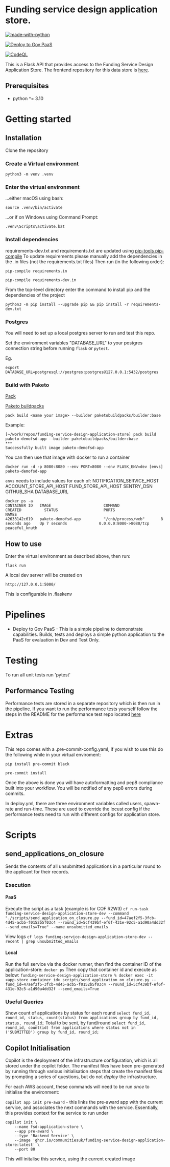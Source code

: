 # Funding service design application store.

[![made-with-python](https://img.shields.io/badge/Made%20with-Python-1f425f.svg)](https://www.python.org/)

[![Deploy to Gov PaaS](https://github.com/communitiesuk/funding-service-design-application-store/actions/workflows/deploy.yml/badge.svg)](https://github.com/communitiesuk/funding-service-design-application-store/actions/workflows/deploy.yml)

[![CodeQL](https://github.com/communitiesuk/funding-service-design-application-store/actions/workflows/codeql-analysis.yml/badge.svg)](https://github.com/communitiesuk/funding-service-design-application-store/actions/workflows/codeql-analysis.yml)

This is a Flask API that provides access to the Funding Service Design Application Store. The frontend repository for
this data store is [here](https://github.com/communitiesuk/funding-service-design-frontend).

## Prerequisites

- python ^= 3.10

# Getting started

## Installation

Clone the repository

### Create a Virtual environment

    python3 -m venv .venv

### Enter the virtual environment

...either macOS using bash:

    source .venv/bin/activate

...or if on Windows using Command Prompt:

    .venv\Scripts\activate.bat


### Install dependencies

requirements-dev.txt and requirements.txt are updated using [pip-tools pip-compile](https://github.com/jazzband/pip-tools)
To update requirements please manually add the dependencies in the .in files (not the requirements.txt files)
Then run (in the following order):

    pip-compile requirements.in

    pip-compile requirements-dev.in

From the top-level directory enter the command to install pip and the dependencies of the project

    python3 -m pip install --upgrade pip && pip install -r requirements-dev.txt

### Postgres

You will need to set up a local postgres server to run and test this repo.

Set the environment variables "DATABASE_URL" to your postgres connection string before running `flask` or `pytest`.

Eg.

`export DATABASE_URL=postgresql://postgres:postgres@127.0.0.1:5432/postgres`


### Build with Paketo

[Pack](https://buildpacks.io/docs/tools/pack/cli/pack_build/)

[Paketo buildpacks](https://paketo.io/)

```pack build <name your image> --builder paketobuildpacks/builder:base```

Example:

```
[~/work/repos/funding-service-design-application-store] pack build paketo-demofsd-app --builder paketobuildpacks/builder:base
***
Successfully built image paketo-demofsd-app
```

You can then use that image with docker to run a container

```
docker run -d -p 8080:8080 --env PORT=8080 --env FLASK_ENV=dev [envs] paketo-demofsd-app
```

`envs` needs to include values for each of:
NOTIFICATION_SERVICE_HOST
ACCOUNT_STORE_API_HOST
FUND_STORE_API_HOST
SENTRY_DSN
GITHUB_SHA
DATABASE_URL

```
docker ps -a
CONTAINER ID   IMAGE                       COMMAND                  CREATED          STATUS                    PORTS                    NAMES
42633142c619   paketo-demofsd-app          "/cnb/process/web"       8 seconds ago    Up 7 seconds              0.0.0.0:8080->8080/tcp   peaceful_knuth
```


## How to use

Enter the virtual environment as described above, then run:

    flask run

A local dev server will be created on

    http://127.0.0.1:5000/

This is configurable in .flaskenv

# Pipelines

* Deploy to Gov PaaS - This is a simple pipeline to demonstrate capabilities. Builds, tests and deploys a simple python
  application to the PaaS for evaluation in Dev and Test Only.

# Testing

To run all unit tests run 'pytest'

## Performance Testing

Performance tests are stored in a separate repository which is then run in the pipeline. If you want to run the
performance tests yourself follow the steps in the README for the performance test repo
located [here](https://github.com/communitiesuk/funding-service-design-performance-tests/blob/main/README.md)

# Extras

This repo comes with a .pre-commit-config.yaml, if you wish to use this do the following while in your virtual
enviroment:

    pip install pre-commit black

    pre-commit install

Once the above is done you will have autoformatting and pep8 compliance built into your workflow. You will be notified
of any pep8 errors during commits.

In deploy.yml, there are three environment variables called users, spawn-rate and run-time. These are used
to override the locust config if the performance tests need to run with different configs for application store.

# Scripts
## send_applications_on_closure
Sends the contents of all unsubmitted applications in a particular round to the applicant for their records.

### Execution

#### PaaS

Execute the script as a task (example is for COF R2W3)
`cf run-task funding-service-design-application-store-dev --command "./scripts/send_application_on_closure.py --fund_id=47aef2f5-3fcb-4d45-acb5-f0152b5f03c4 --round_id=5cf439bf-ef6f-431e-92c5-a1d90a4dd32f --send_emails=True" --name unsubmitted_emails`

View logs
`cf logs funding-service-design-application-store-dev --recent | grep unsubmitted_emails`

#### Local
Run the full service via the docker runner, then find the container ID of the application-store:
`docker ps`
Then copy that container id and execute as below:
`funding-service-design-application-store % docker exec -it <app-store container id> scripts/send_application_on_closure.py --fund_id=47aef2f5-3fcb-4d45-acb5-f0152b5f03c4 --round_id=5cf439bf-ef6f-431e-92c5-a1d90a4dd32f --send_emails=True`

### Useful Queries
Show count of applications by status for each round
`select fund_id, round_id, status, count(status) from applications group by fund_id, status, round_id;`
Total to be sent, by fund/round
`select fund_id, round_id, count(id) from applications where status not in ('SUBMITTED') group by fund_id, round_id;`

## Copilot Initialisation

Copilot is the deployment of the infrastructure configuration, which is all stored under the copilot folder. The manifest files have been pre-generated by running through various initialisation steps that create the manifest files by prompting a series of questions, but do not _deploy_ the infrastructure.

For each AWS account, these commands will need to be run _once_ to initialise the environment:

`copilot app init pre-award` - this links the pre-award app with the current service, and associates the next commands with the service. Essentially, this provides context for the service to run under

```
copilot init \
    --name fsd-application-store \
    --app pre-award \
    --type 'Backend Service' \
    --image 'ghcr.io/communitiesuk/funding-service-design-application-store:latest' \
    --port 80
``` 

This will initalise this service, using the current created image
